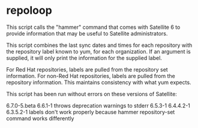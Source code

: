 # repoloop

This script calls the "hammer" command that comes with Satellite 6 to provide information that may
be useful to Satellite administrators.

This script combines the last sync dates and times for each repository with the
repository label known to yum, for each organization.  If an argument is supplied, it will only print
the information for the supplied label.

For Red Hat repositories, labels are pulled from the repository set information.  For non-Red Hat
repositories, labels are pulled from the repository information.  This maintains consistency with
what yum expects.

This script has been run without errors on these versions of Satellite:

6.7.0-5.beta
6.6.1-1		throws deprecation warnings to stderr
6.5.3-1
6.4.4.2-1
6.3.5.2-1	labels don't work properly because hammer repository-set command works differently
